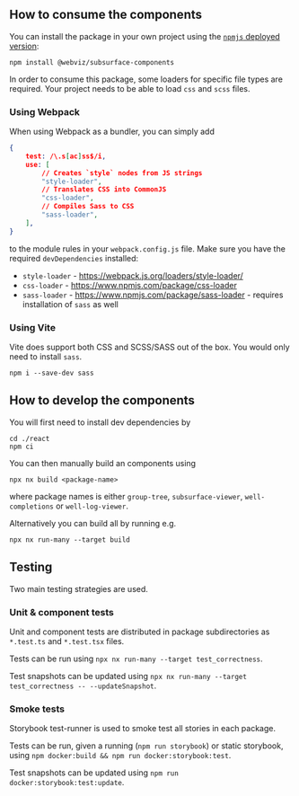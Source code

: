 ## How to consume the components

You can install the package in your own project using the [`npmjs` deployed version](https://www.npmjs.com/package/@webviz/subsurface-components):

```
npm install @webviz/subsurface-components
```

In order to consume this package, some loaders for specific file types are required.
Your project needs to be able to load `css` and `scss` files.

### Using Webpack

When using Webpack as a bundler, you can simply add

```json
{
    test: /\.s[ac]ss$/i,
    use: [
        // Creates `style` nodes from JS strings
        "style-loader",
        // Translates CSS into CommonJS
        "css-loader",
        // Compiles Sass to CSS
        "sass-loader",
    ],
}
```

to the module rules in your `webpack.config.js` file. Make sure you have the required `devDependencies` installed:

-   `style-loader` - https://webpack.js.org/loaders/style-loader/
-   `css-loader` - https://www.npmjs.com/package/css-loader
-   `sass-loader` - https://www.npmjs.com/package/sass-loader - requires installation of `sass` as well

### Using Vite

Vite does support both CSS and SCSS/SASS out of the box. You would only need to install `sass`.

```shell
npm i --save-dev sass
```

## How to develop the components

You will first need to install dev dependencies by
```shell
cd ./react
npm ci
```

You can then manually build an components using
```shell
npx nx build <package-name>
```
where package names is either `group-tree`, `subsurface-viewer`, `well-completions` or `well-log-viewer`.

Alternatively you can build all by running e.g.
```shell
npx nx run-many --target build
```

## Testing

Two main testing strategies are used.

### Unit & component tests

Unit and component tests are distributed in package subdirectories as `*.test.ts` and `*.test.tsx` files.

Tests can be run using `npx nx run-many --target test_correctness`.

Test snapshots can be updated using `npx nx run-many --target test_correctness -- --updateSnapshot`.

### Smoke tests

Storybook test-runner is used to smoke test all stories in each package.

Tests can be run, given a running (`npm run storybook`) or static storybook, using `npm docker:build && npm run docker:storybook:test`.

Test snapshots can be updated using `npm run docker:storybook:test:update`.
